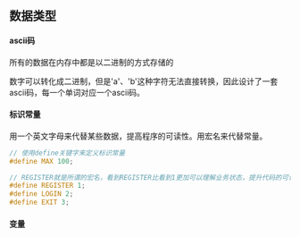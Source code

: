 ## 数据类型


#### ascii码

所有的数据在内存中都是以二进制的方式存储的

数字可以转化成二进制，但是'a'、'b'这种字符无法直接转换，因此设计了一套ascii码，每一个单词对应一个ascii码。

#### 标识常量
用一个英文字母来代替某些数据，提高程序的可读性。用宏名来代替常量。

```c
// 使用define关键字来定义标识常量
#define MAX 100;

// REGISTER就是所谓的宏名，看到REGISTER比看到1更加可以理解业务状态，提升代码的可读性。
#define REGISTER 1;
#define LOGIN 2;
#define EXIT 3;
```

#### 变量
